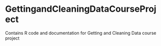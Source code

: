 GettingandCleaningDataCourseProject
===================================

Contains R code and documentation for Getting and Cleaning Data course project
